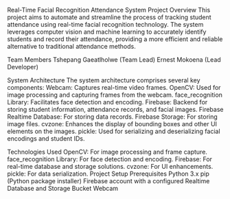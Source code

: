 Real-Time Facial Recognition Attendance System
Project Overview
This project aims to automate and streamline the process of tracking student attendance using real-time facial recognition technology. The system leverages computer vision and machine learning to accurately identify students and record their attendance, providing a more efficient and reliable alternative to traditional attendance methods.

Team Members
Tshepang Gaeatlholwe (Team Lead)
Ernest Mokoena (Lead Developer)

System Architecture
The system architecture comprises several key components:
Webcam: Captures real-time video frames.
OpenCV: Used for image processing and capturing frames from the webcam.
face_recognition Library: Facilitates face detection and encoding.
Firebase: Backend for storing student information, attendance records, and facial images.
Firebase Realtime Database: For storing data records.
Firebase Storage: For storing image files.
cvzone: Enhances the display of bounding boxes and other UI elements on the images.
pickle: Used for serializing and deserializing facial encodings and student IDs.

Technologies Used
OpenCV: For image processing and frame capture.
face_recognition Library: For face detection and encoding.
Firebase: For real-time database and storage solutions.
cvzone: For UI enhancements.
pickle: For data serialization.
Project Setup
Prerequisites
Python 3.x
pip (Python package installer)
Firebase account with a configured Realtime Database and Storage Bucket
Webcam


